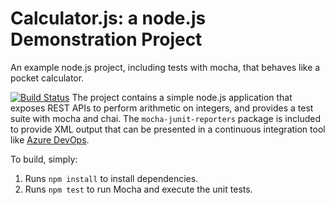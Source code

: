 Calculator.js: a node.js Demonstration Project
==============================================
An example node.js project, including tests with mocha, that behaves like
a pocket calculator.

[![Build Status](https://dev.azure.com/angeldesantis/Agile%20Planning%20and%20Portfolio%20Management%20with%20Azure%20Boards/_apis/build/status/angeldesantis.calculator?branchName=master)](https://dev.azure.com/angeldesantis/Agile%20Planning%20and%20Portfolio%20Management%20with%20Azure%20Boards/_build/latest?definitionId=7&branchName=master)
The project contains a simple node.js application that exposes REST APIs
to perform arithmetic on integers, and provides a test suite with mocha
and chai.  The `mocha-junit-reporters` package is included to provide XML
output that can be presented in a continuous integration tool like
[Azure DevOps](https://azure.com/devops).

To build, simply:

1. Runs `npm install` to install dependencies.
2. Runs `npm test` to run Mocha and execute the unit tests.

